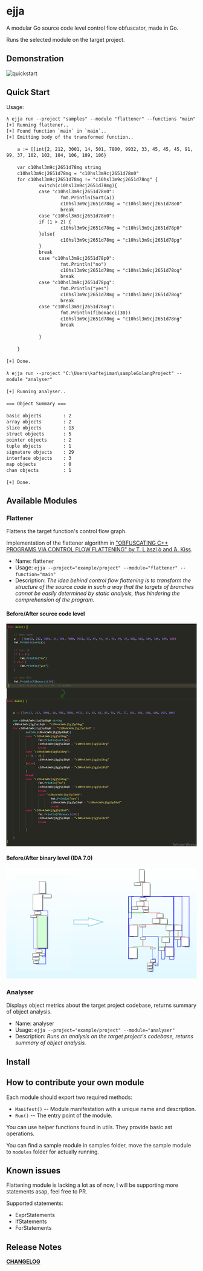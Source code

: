 # ejja

A modular Go source code level control flow obfuscator, made in Go.

Runs the selected module on the target project.


## Demonstration

![quickstart](https://raw.githubusercontent.com/kaftejiman/ejja/main/assets/quickstart.gif)

## Quick Start

Usage:

```golang
λ ejja run --project "samples" --module "flattener" --functions "main"
[+] Running flattener..
[+] Found function `main` in `main`..
[+] Emitting body of the transformed function..

    a := []int{2, 212, 3001, 14, 501, 7800, 9932, 33, 45, 45, 45, 91, 99, 37, 102, 102, 104, 106, 109, 106}

    var c10hsl3m9cj2651d78mg string
    c10hsl3m9cj2651d78mg = "c10hsl3m9cj2651d78n0"
    for c10hsl3m9cj2651d78mg != "c10hsl3m9cj2651d78ng" {
            switch(c10hsl3m9cj2651d78mg){
            case "c10hsl3m9cj2651d78n0":
                    fmt.Println(Sort(a))
                    c10hsl3m9cj2651d78mg = "c10hsl3m9cj2651d78o0"
                    break
            case "c10hsl3m9cj2651d78o0":
            if (1 > 2) {
                    c10hsl3m9cj2651d78mg = "c10hsl3m9cj2651d78p0"
            }else{
                    c10hsl3m9cj2651d78mg = "c10hsl3m9cj2651d78pg"
            }
            break
            case "c10hsl3m9cj2651d78p0":
                    fmt.Println("no")
                    c10hsl3m9cj2651d78mg = "c10hsl3m9cj2651d78og"
                    break
            case "c10hsl3m9cj2651d78pg":
                    fmt.Println("yes")
                    c10hsl3m9cj2651d78mg = "c10hsl3m9cj2651d78og"
                    break
            case "c10hsl3m9cj2651d78og":
                    fmt.Println(fibonacci(30))
                    c10hsl3m9cj2651d78mg = "c10hsl3m9cj2651d78ng"
                    break

            }

    }

[+] Done.

λ ejja run --project "C:\Users\kaftejiman\sampleGolangProject" --module "analyser"

[+] Running analyser..

=== Object Summary ===

basic objects        : 2
array objects        : 2
slice objects        : 13
struct objects       : 5
pointer objects      : 2
tuple objects        : 1
signature objects    : 29
interface objects    : 3
map objects          : 0
chan objects         : 1

[+] Done.
```

## Available Modules

### Flattener

Flattens the target function's control flow graph.

Implementation of the flattener algorithm in ["OBFUSCATING C++ PROGRAMS VIA CONTROL FLOW FLATTENING" by T. L ́aszl ́o and ́A. Kiss](http://ac.inf.elte.hu/Vol_030_2009/003.pdf).

* Name: flattener
* Usage: `ejja --project="example/project" --module="flattener" --function="main"`
* Description: *The idea behind control flow flattening is to transform the structure of the source code in such a way that the targets of branches cannot be easily determined by static analysis, thus hindering the comprehension of the program.*  

#### Before/After source code level
  
![before/after source code level](assets/before_after.png)

#### Before/After binary level (IDA 7.0)

![Before/After binary level (IDA 7.0)](assets/ida_comparison.png)



### Analyser

Displays object metrics about the target project codebase, returns summary of object analysis.

* Name: analyser
* Usage: `ejja --project="example/project" --module="analyser"`
* Description: *Runs an analysis on the target project's codebase, returns summary of object analysis.*

## Install


## How to contribute your own module

Each module should export two required methods:
 * `Manifest()` -- Module manifestation with a unique name and description.
 * `Run()` -- The entry point of the module.

You can use helper functions found in utils. They provide basic ast operations.

You can find a sample module in samples folder, move the sample module to `modules` folder for actually running.

## Known issues

Flattening module is lacking a lot as of now, I will be supporting more statements asap, feel free to PR.

Supported statements:
* ExprStatements
* IfStatements
* ForStatements
## Release Notes

**[CHANGELOG](https://github.com/kaftejiman/ejja/blob/main/CHANGELOG.md)**

